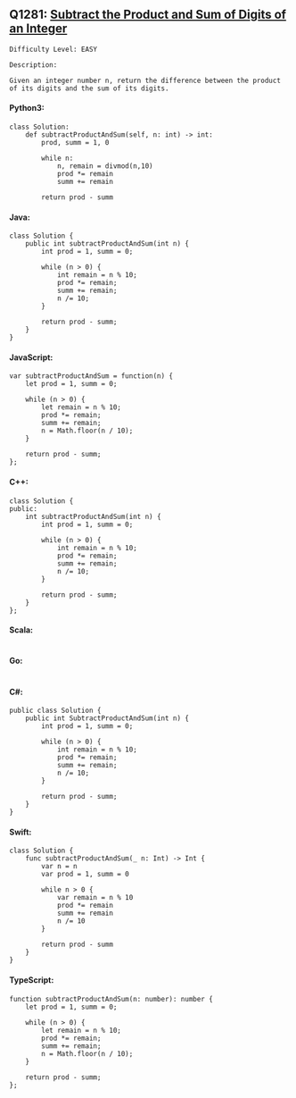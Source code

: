 ## Q1281: [Subtract the Product and Sum of Digits of an Integer](https://leetcode.com/problems/subtract-the-product-and-sum-of-digits-of-an-integer/)

```
Difficulty Level: EASY
```

```
Description:

Given an integer number n, return the difference between the product of its digits and the sum of its digits.
```

#### Python3:

```
class Solution:
    def subtractProductAndSum(self, n: int) -> int:
        prod, summ = 1, 0

        while n:
            n, remain = divmod(n,10)
            prod *= remain
            summ += remain

        return prod - summ
```

#### Java:

```
class Solution {
    public int subtractProductAndSum(int n) {
        int prod = 1, summ = 0;

        while (n > 0) {
            int remain = n % 10;
            prod *= remain;
            summ += remain;
            n /= 10;
        }

        return prod - summ;
    }
}
```

#### JavaScript:

```
var subtractProductAndSum = function(n) {
    let prod = 1, summ = 0;

    while (n > 0) {
        let remain = n % 10;
        prod *= remain;
        summ += remain;
        n = Math.floor(n / 10);
    }

    return prod - summ;
};
```

#### C++:

```
class Solution {
public:
    int subtractProductAndSum(int n) {
        int prod = 1, summ = 0;

        while (n > 0) {
            int remain = n % 10;
            prod *= remain;
            summ += remain;
            n /= 10;
        }

        return prod - summ;
    }
};
```

#### Scala:

```

```

#### Go:

```

```

#### C#:

```
public class Solution {
    public int SubtractProductAndSum(int n) {
        int prod = 1, summ = 0;

        while (n > 0) {
            int remain = n % 10;
            prod *= remain;
            summ += remain;
            n /= 10;
        }

        return prod - summ;
    }
}
```

#### Swift:

```
class Solution {
    func subtractProductAndSum(_ n: Int) -> Int {
        var n = n
        var prod = 1, summ = 0

        while n > 0 {
            var remain = n % 10
            prod *= remain
            summ += remain
            n /= 10
        }

        return prod - summ
    }
}
```

#### TypeScript:

```
function subtractProductAndSum(n: number): number {
    let prod = 1, summ = 0;

    while (n > 0) {
        let remain = n % 10;
        prod *= remain;
        summ += remain;
        n = Math.floor(n / 10);
    }

    return prod - summ;
};
```
